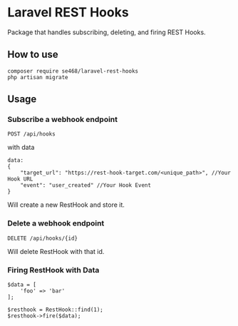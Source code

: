 # Laravel REST Hooks
Package that handles subscribing, deleting, and firing REST Hooks.

## How to use
```
composer require se468/laravel-rest-hooks
php artisan migrate
```

## Usage

### Subscribe a webhook endpoint
```
POST /api/hooks
```

with data 
```
data: 
{
    "target_url": "https://rest-hook-target.com/<unique_path>", //Your Hook URL
    "event": "user_created" //Your Hook Event
}
```


Will create a new RestHook and store it. 

### Delete a webhook endpoint
```
DELETE /api/hooks/{id}
```

Will delete RestHook with that id.

### Firing RestHook with Data
```
$data = [
    'foo' => 'bar' 
];

$resthook = RestHook::find(1);
$resthook->fire($data);
```
